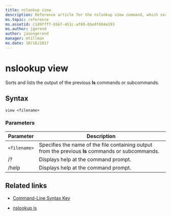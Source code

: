 ```yaml
---
title: nslookup view
description: Reference article for the nslookup view command, which sorts and lists the output of the previous **ls** commands or subcommands.
ms.topic: reference
ms.assetid: c1d9fff7-b567-451c-af80-6be8f604e193
ms.author: jgerend
author: jasongerend
manager: mtillman
ms.date: 10/16/2017
---
```


# nslookup view



Sorts and lists the output of the previous **ls** commands or subcommands.

## Syntax

```
view <filename>
```

### Parameters

| Parameter | Description |
| --------- | ----------- |
| `<filename>` | Specifies the name of the file containing output from the previous **ls** commands or subcommands. |
| /? | Displays help at the command prompt. |
| /help | Displays help at the command prompt. |

## Related links

- [Command-Line Syntax Key](command-line-syntax-key.md)

- [nslookup ls](nslookup-ls.md)

